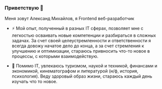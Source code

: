 ### Приветствую 👋
Меня зовут Александ Михайлов, я Frontend веб-разработчик

- ⚡ Мой опыт, полученный в разных IT сферах, позволяет мне с легкостью осваивать новые компетенции и разбираться в сложных задачах.
За счет своей целеустремленности и ответственности я всегда довожу начатое дело до конца, а за счет стремления к улучшению и оптимизации, стараюсь привносить что-то новое в процессы, с которыми взаимодействую.

- 💬 Помимо IT, увлекаюсь туризмом, наукой и техникой, финансами и экономикой, кинематографом и литературой (н/ф, история, психология). Веду здоровый образ жизни, стараюсь каждый день изучать что то новое.

